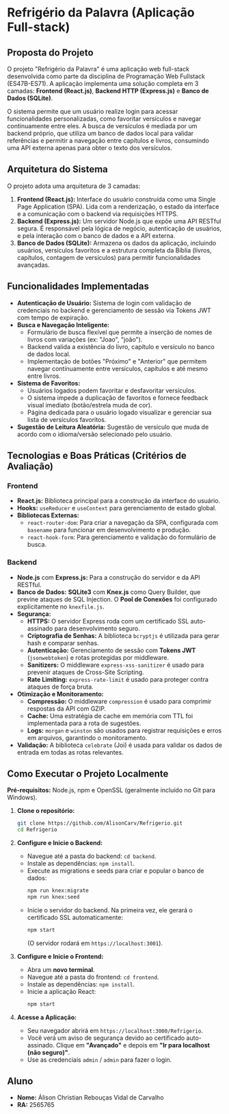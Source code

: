 # Refrigério da Palavra (Aplicação Full-stack)

## Proposta do Projeto

O projeto "Refrigério da Palavra" é uma aplicação web full-stack desenvolvida como parte da disciplina de Programação Web Fullstack (ES47B-ES71). A aplicação implementa uma solução completa em 3 camadas: **Frontend (React.js)**, **Backend HTTP (Express.js)** e **Banco de Dados (SQLite)**.

O sistema permite que um usuário realize login para acessar funcionalidades personalizadas, como favoritar versículos e navegar continuamente entre eles. A busca de versículos é mediada por um backend próprio, que utiliza um banco de dados local para validar referências e permitir a navegação entre capítulos e livros, consumindo uma API externa apenas para obter o texto dos versículos.

## Arquitetura do Sistema

O projeto adota uma arquitetura de 3 camadas:

1.  **Frontend (React.js):** Interface do usuário construída como uma Single Page Application (SPA). Lida com a renderização, o estado da interface e a comunicação com o backend via requisições HTTPS.
2.  **Backend (Express.js):** Um servidor Node.js que expõe uma API RESTful segura. É responsável pela lógica de negócio, autenticação de usuários, e pela interação com o banco de dados e a API externa.
3.  **Banco de Dados (SQLite):** Armazena os dados da aplicação, incluindo usuários, versículos favoritos e a estrutura completa da Bíblia (livros, capítulos, contagem de versículos) para permitir funcionalidades avançadas.

## Funcionalidades Implementadas

*   **Autenticação de Usuário:** Sistema de login com validação de credenciais no backend e gerenciamento de sessão via Tokens JWT com tempo de expiração.
*   **Busca e Navegação Inteligente:**
    *   Formulário de busca flexível que permite a inserção de nomes de livros com variações (ex: "Joao", "joão").
    *   Backend valida a existência do livro, capítulo e versículo no banco de dados local.
    *   Implementação de botões "Próximo" e "Anterior" que permitem navegar continuamente entre versículos, capítulos e até mesmo entre livros.
*   **Sistema de Favoritos:**
    *   Usuários logados podem favoritar e desfavoritar versículos.
    *   O sistema impede a duplicação de favoritos e fornece feedback visual imediato (botão/estrela muda de cor).
    *   Página dedicada para o usuário logado visualizar e gerenciar sua lista de versículos favoritos.
*   **Sugestão de Leitura Aleatória:** Sugestão de versículo que muda de acordo com o idioma/versão selecionado pelo usuário.

## Tecnologias e Boas Práticas (Critérios de Avaliação)

### Frontend
*   **React.js:** Biblioteca principal para a construção da interface do usuário.
*   **Hooks:** `useReducer` e `useContext` para gerenciamento de estado global.
*   **Bibliotecas Externas:**
    *   `react-router-dom`: Para criar a navegação da SPA, configurada com `basename` para funcionar em desenvolvimento e produção.
    *   `react-hook-form`: Para gerenciamento e validação do formulário de busca.

### Backend
*   **Node.js** com **Express.js:** Para a construção do servidor e da API RESTful.
*   **Banco de Dados:** **SQLite3** com **Knex.js** como Query Builder, que previne ataques de SQL Injection. O **Pool de Conexões** foi configurado explicitamente no `knexfile.js`.
*   **Segurança:**
    *   **HTTPS:** O servidor Express roda com um certificado SSL auto-assinado para desenvolvimento seguro.
    *   **Criptografia de Senhas:** A biblioteca `bcryptjs` é utilizada para gerar hash e comparar senhas.
    *   **Autenticação:** Gerenciamento de sessão com **Tokens JWT** (`jsonwebtoken`) e rotas protegidas por middleware.
    *   **Sanitizers:** O middleware `express-xss-sanitizer` é usado para prevenir ataques de Cross-Site Scripting.
    *   **Rate Limiting:** `express-rate-limit` é usado para proteger contra ataques de força bruta.
*   **Otimização e Monitoramento:**
    *   **Compressão:** O middleware `compression` é usado para comprimir respostas da API com GZIP.
    *   **Cache:** Uma estratégia de cache em memória com TTL foi implementada para a rota de sugestões.
    *   **Logs:** `morgan` e `winston` são usados para registrar requisições e erros em arquivos, garantindo o monitoramento.
*   **Validação:** A biblioteca `celebrate` (Joi) é usada para validar os dados de entrada em todas as rotas relevantes.

## Como Executar o Projeto Localmente

**Pré-requisitos:** Node.js, npm e OpenSSL (geralmente incluído no Git para Windows).

1.  **Clone o repositório:**
    ```bash
    git clone https://github.com/AlisonCarv/Refrigerio.git
    cd Refrigerio
    ```

2.  **Configure e Inicie o Backend:**
    *   Navegue até a pasta do backend: `cd backend`.
    *   Instale as dependências: `npm install`.
    *   Execute as migrations e seeds para criar e popular o banco de dados:
        ```bash
        npm run knex:migrate
        npm run knex:seed
        ```
    *   Inicie o servidor do backend. Na primeira vez, ele gerará o certificado SSL automaticamente:
        ```bash
        npm start
        ```
        (O servidor rodará em `https://localhost:3001`).

3.  **Configure e Inicie o Frontend:**
    *   Abra um **novo terminal**.
    *   Navegue até a pasta do frontend: `cd frontend`.
    *   Instale as dependências: `npm install`.
    *   Inicie a aplicação React:
        ```bash
        npm start
        ```

4.  **Acesse a Aplicação:**
    *   Seu navegador abrirá em `https://localhost:3000/Refrigerio`.
    *   Você verá um aviso de segurança devido ao certificado auto-assinado. Clique em **"Avançado"** e depois em **"Ir para localhost (não seguro)"**.
    *   Use as credenciais `admin` / `admin` para fazer o login.

## Aluno
*   **Nome:** Álison Christian Rebouças Vidal de Carvalho
*   **RA:** 2565765